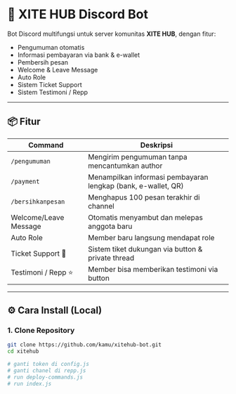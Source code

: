 # 🤖 XITE HUB Discord Bot

Bot Discord multifungsi untuk server komunitas **XITE HUB**, dengan fitur:
- Pengumuman otomatis
- Informasi pembayaran via bank & e-wallet
- Pembersih pesan
- Welcome & Leave Message
- Auto Role
- Sistem Ticket Support
- Sistem Testimoni / Repp

---

## 📦 Fitur

| Command | Deskripsi |
|--------|-----------|
| `/pengumuman` | Mengirim pengumuman tanpa mencantumkan author |
| `/payment` | Menampilkan informasi pembayaran lengkap (bank, e-wallet, QR) |
| `/bersihkanpesan` | Menghapus 100 pesan terakhir di channel |
| Welcome/Leave Message | Otomatis menyambut dan melepas anggota baru |
| Auto Role | Member baru langsung mendapat role |
| Ticket Support 🎫 | Sistem tiket dukungan via button & private thread |
| Testimoni / Repp ⭐ | Member bisa memberikan testimoni via button |

---

## ⚙️ Cara Install (Local)

### 1. Clone Repository
```bash
git clone https://github.com/kamu/xitehub-bot.git
cd xitehub

# ganti token di config.js
# ganti chanel di repp.js
# run deploy-commands.js
# run index.js
